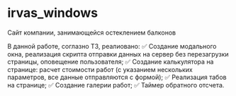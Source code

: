 # irvas_windows
Сайт компании, занимающейся остеклением балконов

В данной работе, соглазно ТЗ, реалиовано:
✅ Создание модального окна, реализация скрипта отправки данных на сервер без перезагрузки страницы, оповещение пользователя;
✅ Создание калькулятора на странице: расчет стоимости работ (с указанием нескольких параметров, все данные отправляются с формой);
✅ Реализация табов на странице;
✅ Создание галерии работ;
✅ Таймер обратного отсчета.
